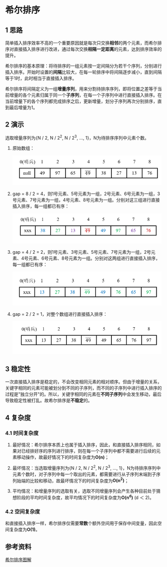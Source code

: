 # 希尔排序

## 1 思路

简单插入排序效率不高的一个重要原因就是每次只交换**相邻**的两个元素，而希尔排序对直接插入排序进行改进，通过每次交换**相隔一定距离**的元素，达到排序效率的提升。

希尔排序的基本原理：将待排序的一组元素按一定间隔分为若干个序列，分别进行插入排序。开始时设置的**间隔**比较大，在每一轮排序中将间隔逐步减小，直到间隔等于1时，此时相当于直接插入排序。

希尔排序将间隔定义为一组**增量序列**，用来分割待排序序列，即将位置之差等于当前增量的各个元素归属于同一个**子序列**，在每一个子序列中进行直接插入排序。在当前增量下的各个序列都完成排序之后，更新增量，划分子序列再次分别排序，直到最后增量为1。

## 2 演示

选取增量序列为{N / 2, N / 2<sup>2</sup>, N / 2<sup>3</sup>, ..., 1}，N为待排序序列中元素个数。

1. 原始数组：

   ![排序-1](images/排序-1.png)

2. gap = 8 / 2 = 4，则1号元素、5号元素为一组，2号元素、6号元素为一组，3号元素、7号元素为一组，4号元素、8号元素为一组。分别对这三组进行直接插入排序，每一组都已有序：

   ![排序-2](images/排序-2.png)

3. gap = 4 / 2 = 2，则1号元素、3号元素、5号元素、7号元素为一组，2号元素、4号元素、6号元素、8号元素为一组。分别对这两组进行直接插入排序，每一组都已有序：

   ![排序-3](images/排序-3.png)

4. gap = 2 / 2 = 1，对整个数组进行直接插入排序：

   ![排序-4](images/排序-4.png)

## 3 稳定性

一次直接插入排序是稳定的，不会改变相同元素的相对顺序。但由于增量的关系，关键字相同的元素可能被划分到不同的子序列，而不同的子序列中进行插入排序的过程是"独立分开"的。所以，关键字相同的元素在**不同子序列**中会发生移动，最后导致稳定性被打乱。故希尔排序是**不稳定**的。

## 4 复杂度

### 4.1 时间复杂度

1. 最好情况：希尔排序本质上也属于插入排序，因此，和直接插入排序相同，如果对已经排好序的序列进行排序，则在每一个子序列中都不需要进行后续的元素移动操作，故最好情况下的时间复杂度为**O(n)**；
2. 最坏情况：当选取增量序列为{N / 2, N / 2<sup>2</sup>, N / 2<sup>3</sup>, ..., 1}，N为待排序序列中元素个数时，对子序列中每一个取出的元素，都需要进行从子序列末端到子序列始端的比较和移动，故最坏情况下的时间复杂度为**O(n<sup>2</sup>)**；

3. 平均情况：和增量序列的选取有关，选取不同增量序列会产生各种目前处于猜想阶段的平均时间复杂度，故平均情况下的时间复杂度为**O(n<sup>d</sup>)** (d ＜ 2)。

### 4.2 空间复杂度

和直接插入排序一样，希尔排序仅需要**常数**个额外空间用于保存中间变量，因此空间复杂度为**O(1)**。

## 参考资料

[希尔排序图解](https://blog.csdn.net/bjweimengshu/article/details/100681410)